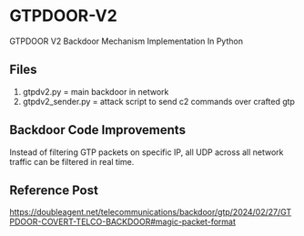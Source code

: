 # GTPDOOR-V2
GTPDOOR V2 Backdoor Mechanism Implementation In Python

## Files

1. gtpdv2.py = main backdoor in network
2. gtpdv2_sender.py = attack script to send c2 commands over crafted gtp

## Backdoor Code Improvements

Instead of filtering GTP packets on specific IP, all UDP across all network traffic can be filtered in real time.

## Reference Post

https://doubleagent.net/telecommunications/backdoor/gtp/2024/02/27/GTPDOOR-COVERT-TELCO-BACKDOOR#magic-packet-format
